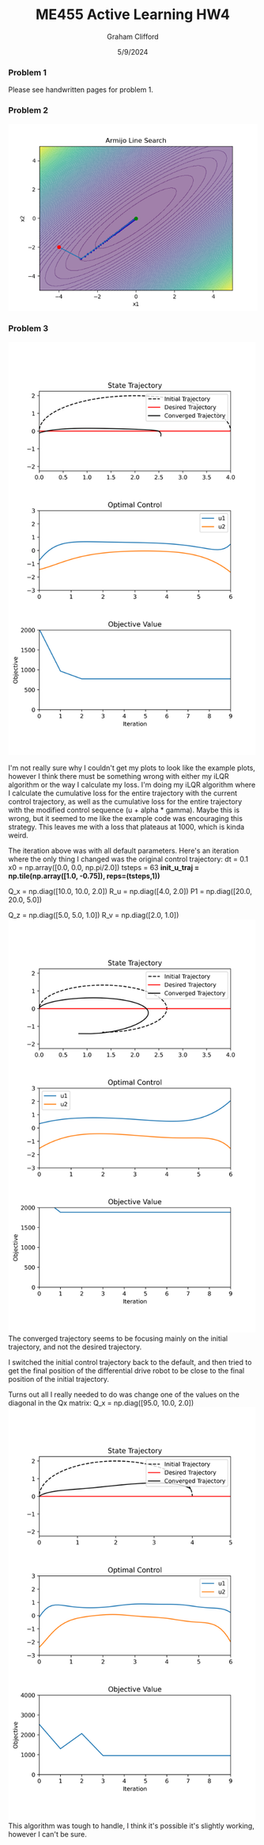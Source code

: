 <h1 style="text-align: center;">ME455 Active Learning HW4</h1>
<p style="text-align: center;">Graham Clifford</p>
<p style="text-align: center;">5/9/2024</p>

### Problem 1
Please see handwritten pages for problem 1.

### Problem 2
![problem_2](./problem2.png)

### Problem 3
<img src="./problem3.png" style="width: 500px;"/>

I'm not really sure why I couldn't get my plots to look like the example plots,
however I think there must be something wrong with either my iLQR algorithm
or the way I calculate my loss. I'm doing my iLQR algorithm where I calculate
the cumulative loss for the entire trajectory with the current control trajectory,
as well as the cumulative loss for the entire trajectory with the modified
control sequence (u + alpha * gamma). Maybe this is wrong, but it seemed to me
like the example code was encouraging this strategy. This leaves me with a loss
that plateaus at 1000, which is kinda weird.

The iteration above was with all default parameters. Here's an iteration where
the only thing I changed was the original control trajectory:
dt = 0.1
x0 = np.array([0.0, 0.0, np.pi/2.0])
tsteps = 63
**init_u_traj = np.tile(np.array([1.0, -0.75]), reps=(tsteps,1))**

Q_x = np.diag([10.0, 10.0, 2.0])
R_u = np.diag([4.0, 2.0])
P1 = np.diag([20.0, 20.0, 5.0])

Q_z = np.diag([5.0, 5.0, 1.0])
R_v = np.diag([2.0, 1.0])  
<img src="./problem3_2.png" style="width: 500px;"/>  
The converged trajectory seems to be focusing mainly on the initial trajectory,
and not the desired trajectory. 

I switched the initial control trajectory back to the default, and then tried to
get the final position of the differential drive robot to be close to the final
position of the initial trajectory.

Turns out all I really needed to do was change one of the values on the diagonal
in the Qx matrix:
Q_x = np.diag([95.0, 10.0, 2.0])  
<img src="./problem3_3.png" style="width: 500px;"/>  
This algorithm was tough to handle, I think it's possible it's slightly working,
however I can't be sure.

